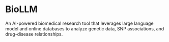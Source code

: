 # BioLLM
An AI-powered biomedical research tool that leverages large language model and online databases to analyze genetic data, SNP associations, and drug-disease relationships.
